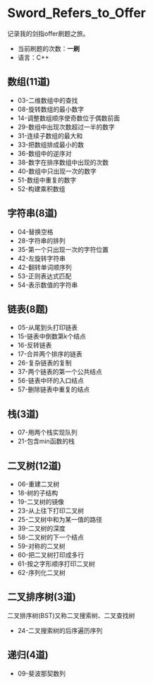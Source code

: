 # Sword_Refers_to_Offer

记录我的剑指offer刷题之旅。

- 当前刷题的次数：**一刷**
- 语言：C++





## 数组(11道)

- 03-二维数组中的查找
- 08-旋转数组的最小数字
- 14-调整数组顺序使奇数位于偶数前面
- 29-数组中出现次数超过一半的数字
- 31-连续子数组的最大和
- 33-把数组排成最小的数
- 36-数组中的逆序对
- 38-数字在排序数组中出现的次数
- 40-数组中只出现一次的数字
- 51-数组中重复的数字
- 52-构建乘积数组



## 字符串(8道)

- 04-替换空格
- 28-字符串的排列
- 35-第一个只出现一次的字符位置
- 42-左旋转字符串
- 42-翻转单词顺序列
- 53-正则表达式匹配
- 54-表示数值的字符串



## 链表(8题)

- 05-从尾到头打印链表
- 15-链表中倒数第k个结点
- 16-反转链表
- 17-合并两个排序的链表
- 26-复杂链表的复制
- 37-两个链表的第一个公共结点
- 56-链表中环的入口结点
- 57-删除链表中重复的结点



## 栈(3道)

- 07-用两个栈实现队列
- 21-包含min函数的栈



## 二叉树(12道)

- 06-重建二叉树
- 18-树的子结构
- 19-二叉树的镜像
- 23-从上往下打印二叉树
- 25-二叉树中和为某一值的路径
- 39-二叉树的深度
- 58-二叉树的下一个结点
- 59-对称的二叉树
- 60-把二叉树打印成多行
- 61-按之字形顺序打印二叉树
- 62-序列化二叉树



## 二叉排序树(3道)

二叉排序树(BST)又称二叉搜索树、二叉查找树

- 24-二叉搜索树的后序遍历序列



## 递归(4道)

- 09-斐波那契数列
